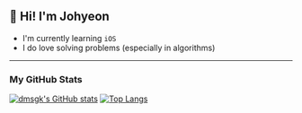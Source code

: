 ## 👋 Hi! I'm Johyeon
-  I'm currently learning `iOS`
- I do love solving problems (especially in algorithms)
---

### My GitHub Stats
[![dmsgk's GitHub stats](https://github-readme-stats.vercel.app/api?username=dmsgk&show_icons=true&theme=tokyonight&hide=stars)](https://github.com/anuraghazra/github-readme-stats)
[![Top Langs](https://github-readme-stats.vercel.app/api/top-langs/?username=dmsgk&layout=compact&theme=tokyonight)](https://github.com/anuraghazra/github-readme-stats)


